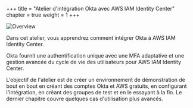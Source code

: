 +++
title = "Atelier d'intégration Okta avec AWS IAM Identity Center"
chapter = true
weight = 1
+++

![Overview](/images/okta_logo.png)

Dans cet atelier, vous apprendrez comment intégrer Okta à AWS IAM Identity Center.

Okta fournit une authentification unique avec une MFA adaptative et une gestion avancée du cycle de vie des utilisateurs pour AWS IAM Identity Center.

L'objectif de l'atelier est de créer un environnement de démonstration de bout en bout en créant des comptes Okta et AWS gratuits, en configurant l'intégration, en créant des groupes de test et en le essayant à la fin. Le dernier chapitre couvre quelques cas d'utilisation plus avancés.
